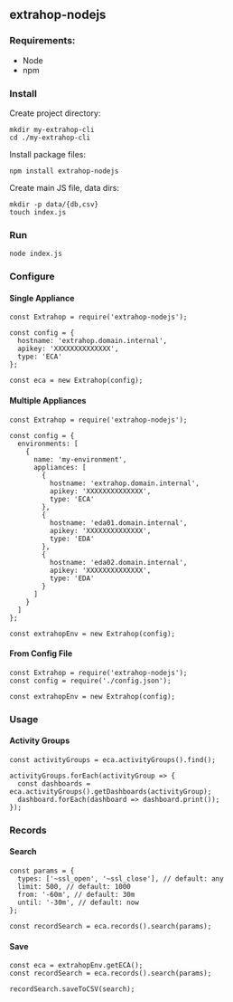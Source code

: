 ## extrahop-nodejs

### Requirements:
- Node
- npm

### Install

Create project directory:
```
mkdir my-extrahop-cli
cd ./my-extrahop-cli
```

Install package files:
```
npm install extrahop-nodejs
```

Create main JS file, data dirs:
```
mkdir -p data/{db,csv}
touch index.js
```

### Run
```
node index.js
```

### Configure
#### Single Appliance
```
const Extrahop = require('extrahop-nodejs');

const config = {
  hostname: 'extrahop.domain.internal',
  apikey: 'XXXXXXXXXXXXXX',
  type: 'ECA'
};

const eca = new Extrahop(config);
```

#### Multiple Appliances
```
const Extrahop = require('extrahop-nodejs');

const config = {
  environments: [
    {
      name: 'my-environment',
      appliances: [
        {
          hostname: 'extrahop.domain.internal',
          apikey: 'XXXXXXXXXXXXXX',
          type: 'ECA'
        },
        {
          hostname: 'eda01.domain.internal',
          apikey: 'XXXXXXXXXXXXXX',
          type: 'EDA'
        },
        {
          hostname: 'eda02.domain.internal',
          apikey: 'XXXXXXXXXXXXXX',
          type: 'EDA'
        }
      ]
    }
  ]
};

const extrahopEnv = new Extrahop(config);
```

#### From Config File
```
const Extrahop = require('extrahop-nodejs');
const config = require('./config.json');

const extrahopEnv = new Extrahop(config);
```

### Usage

#### Activity Groups
```
const activityGroups = eca.activityGroups().find();

activityGroups.forEach(activityGroup => {
  const dashboards = eca.activityGroups().getDashboards(activityGroup);
  dashboard.forEach(dashboard => dashboard.print());
});
```

### Records
#### Search
```
const params = {
  types: ['~ssl_open', '~ssl_close'], // default: any
  limit: 500, // default: 1000
  from: '-60m', // default: 30m
  until: '-30m', // default: now
};

const recordSearch = eca.records().search(params);
```

#### Save
```
const eca = extrahopEnv.getECA();
const recordSearch = eca.records().search(params);

recordSearch.saveToCSV(search);
```


